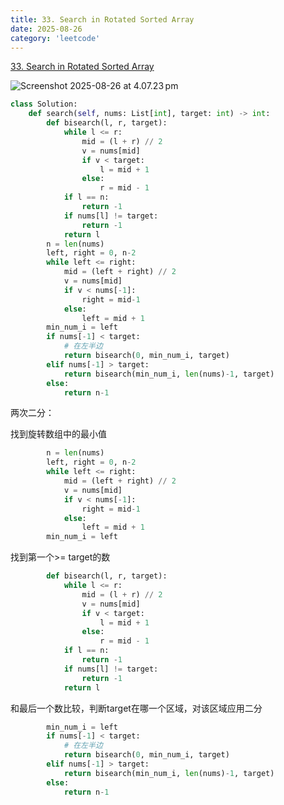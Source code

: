```yaml
---
title: 33. Search in Rotated Sorted Array
date: 2025-08-26
category: 'leetcode'
---
```


[33. Search in Rotated Sorted Array](https://leetcode.cn/problems/search-in-rotated-sorted-array/)

![Screenshot 2025-08-26 at 4.07.23 pm](assets/Screenshot%202025-08-26%20at%204.07.23%E2%80%AFpm.png)

```python
class Solution:
    def search(self, nums: List[int], target: int) -> int:
        def bisearch(l, r, target):
            while l <= r:
                mid = (l + r) // 2
                v = nums[mid]
                if v < target:
                    l = mid + 1
                else:
                    r = mid - 1
            if l == n:
                return -1
            if nums[l] != target:
                return -1
            return l
        n = len(nums)
        left, right = 0, n-2
        while left <= right:
            mid = (left + right) // 2
            v = nums[mid]
            if v < nums[-1]:
                right = mid-1
            else:
                left = mid + 1
        min_num_i = left
        if nums[-1] < target:
            # 在左半边
            return bisearch(0, min_num_i, target)
        elif nums[-1] > target:
            return bisearch(min_num_i, len(nums)-1, target)
        else:
            return n-1
```

两次二分：

找到旋转数组中的最小值

```python
        n = len(nums)
        left, right = 0, n-2
        while left <= right:
            mid = (left + right) // 2
            v = nums[mid]
            if v < nums[-1]:
                right = mid-1
            else:
                left = mid + 1
        min_num_i = left
```

找到第一个>= target的数

```python
        def bisearch(l, r, target):
            while l <= r:
                mid = (l + r) // 2
                v = nums[mid]
                if v < target:
                    l = mid + 1
                else:
                    r = mid - 1
            if l == n:
                return -1
            if nums[l] != target:
                return -1
            return l
```

和最后一个数比较，判断target在哪一个区域，对该区域应用二分

```python
        min_num_i = left
        if nums[-1] < target:
            # 在左半边
            return bisearch(0, min_num_i, target)
        elif nums[-1] > target:
            return bisearch(min_num_i, len(nums)-1, target)
        else:
            return n-1
```
